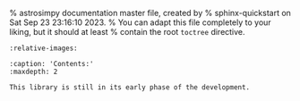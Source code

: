 % astrosimpy documentation master file, created by
% sphinx-quickstart on Sat Sep 23 23:16:10 2023.
% You can adapt this file completely to your liking, but it should at least
% contain the root `toctree` directive.


```{include} ../../README.md
:relative-images:
```



```{toctree}
:caption: 'Contents:'
:maxdepth: 2
```


```{warning}
This library is still in its early phase of the development.
```
